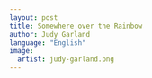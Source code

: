 ```yaml
---
layout: post
title: Somewhere over the Rainbow
author: Judy Garland
language: "English"
image:
  artist: judy-garland.png
---
```

